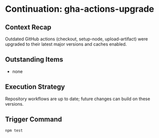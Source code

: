 # Continuation: gha-actions-upgrade

## Context Recap

Outdated GitHub actions (checkout, setup-node, upload-artifact) were upgraded to
their latest major versions and caches enabled.

## Outstanding Items

- none

## Execution Strategy

Repository workflows are up to date; future changes can build on these versions.

## Trigger Command

`npm test`
